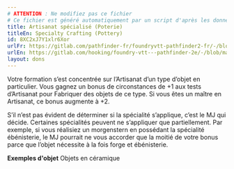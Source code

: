 ```yaml
---
# ATTENTION : Ne modifiez pas ce fichier
# Ce fichier est généré automatiquement par un script d'après les données du module Foundry VTT officiel et de sa traduction
title: Artisanat spécialisé (Poterie)
titleEn: Specialty Crafting (Pottery)
id: 8XC2xJ7Y1xlr6Xor
urlFr: https://gitlab.com/pathfinder-fr/foundryvtt-pathfinder2-fr/-/blob/master/data/feats/8XC2xJ7Y1xlr6Xor.htm
urlEn: https://gitlab.com/hooking/foundry-vtt---pathfinder-2e/-/blob/master/packs/data/feats.db/specialty-crafting-pottery.json
layout: dons
---
```

Votre formation s’est concentrée sur l’Artisanat d’un type d’objet en particulier. Vous gagnez un bonus de circonstances de +1 aux tests d’Artisanat pour Fabriquer des objets de ce type. Si vous êtes un maître en Artisanat, ce bonus augmente à +2.

S’il n’est pas évident de déterminer si la spécialité s’applique, c’est le MJ qui décide. Certaines spécialités peuvent ne s’appliquer que partiellement. Par exemple, si vous réalisiez un morgenstern en possédant la spécialité ébénisterie, le MJ pourrait ne vous accorder que la moitié de votre bonus parce que l’objet nécessite à la fois forge et ébénisterie.

**Exemples d'objet** Objets en céramique
